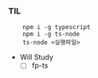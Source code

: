 ### TIL

```
    npm i -g typescript
    npm i -g ts-node
    ts-node <실행파일>
```

- Will Study
  - [ ] fp-ts
